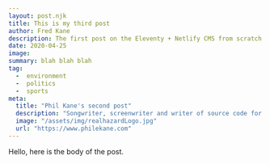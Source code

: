 ```yaml
---
layout: post.njk
title: This is my third post
author: Fred Kane
description: The first post on the Eleventy + Netlify CMS from scratch blog
date: 2020-04-25
image: 
summary: blah blah blah
tag:
  -  environment
  -  politics
  -  sports
meta:
  title: "Phil Kane's second post"
  description: "Songwriter, screenwriter and writer of source code for web applications."
  image: "/assets/img/realhazardLogo.jpg"
  url: "https://www.philekane.com"
---
```

Hello, here is the body of the post.